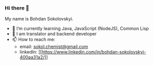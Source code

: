 ### Hi there 👋
My name is Bohdan Sokolovskyi.
- 🌱 I’m currently learning Java, JavaScript (NodeJS), Common Lisp
- 💬 I am translator and backend developer
- 📫 How to reach me: 
  * email: sokol.chemist@gmail.com
  * linkedIn: [[https://www.linkedin.com/in/bohdan-sokolovskyi-400aa31a2/]]
